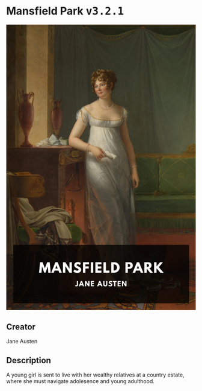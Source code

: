 
# Mansfield Park <kbd>v3.2.1</kbd>

<center>
  <img src="./cover-1024.jpg"/>
</center>

## Creator
Jane Austen

## Description
A young girl is sent to live with her wealthy relatives at a country estate, where she must navigate adolesence and young adulthood.
